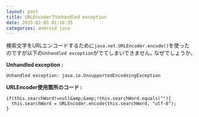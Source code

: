 ```yaml
---
layout: post
title: URLEncoderでUnhandled exception
date: 2015-02-05 01:16:35
categories: android java
---
```

<p>検索文字をURLエンコードするために<code>java.net.URLEncoder.encode()</code>を使ったのですが以下の<code>Unhandled exception</code>がでてしまいできません｡  なぜでしょうか｡</p>

<p><strong>Unhandled exception :</strong></p>

```
Unhandled exception: java.io.UnsupportedEncodeingException
```

<p><strong>URLEncoder使用箇所のコード :</strong></p>

```
if(this.searchWord!=null&amp;&amp;!this.searchWord.equals(""){
  this.searchWord = URLEncoder.encode(this.searchWord, "utf-8");
}
```
